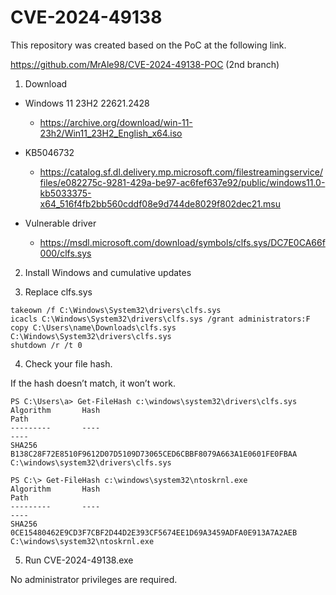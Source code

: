 # CVE-2024-49138

This repository was created based on the PoC at the following link.<p>
https://github.com/MrAle98/CVE-2024-49138-POC (2nd branch)

1. Download
* Windows 11 23H2 22621.2428
  * https://archive.org/download/win-11-23h2/Win11_23H2_English_x64.iso

* KB5046732
  * https://catalog.sf.dl.delivery.mp.microsoft.com/filestreamingservice/files/e082275c-9281-429a-be97-ac6fef637e92/public/windows11.0-kb5033375-x64_516f4fb2bb560cddf08e9d744de8029f802dec21.msu

* Vulnerable driver
  * https://msdl.microsoft.com/download/symbols/clfs.sys/DC7E0CA66f000/clfs.sys

2. Install Windows and cumulative updates

3. Replace clfs.sys
```
takeown /f C:\Windows\System32\drivers\clfs.sys
icacls C:\Windows\System32\drivers\clfs.sys /grant administrators:F
copy C:\Users\name\Downloads\clfs.sys C:\Windows\System32\drivers\clfs.sys
shutdown /r /t 0
```
4. Check your file hash.

If the hash doesn’t match, it won’t work.
```
PS C:\Users\a> Get-FileHash c:\windows\system32\drivers\clfs.sys
Algorithm       Hash                                                                   Path
---------       ----                                                                   ----
SHA256          B138C28F72E8510F9612D07D5109D73065CED6CBBF8079A663A1E0601FE0FBAA       C:\windows\system32\drivers\clfs.sys
```
```
PS C:\> Get-FileHash c:\windows\system32\ntoskrnl.exe
Algorithm       Hash                                                                   Path
---------       ----                                                                   ----
SHA256          0CE15480462E9CD3F7CBF2D44D2E393CF5674EE1D69A3459ADFA0E913A7A2AEB       C:\windows\system32\ntoskrnl.exe
```

5. Run CVE-2024-49138.exe

No administrator privileges are required.
